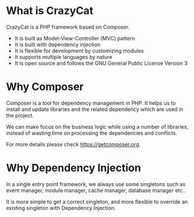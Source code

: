 # What is CrazyCat

CrazyCat is a PHP framework based on Composer.

- It is built as Model-View-Controller (MVC) pattern
- It is built with dependency injection
- It is flexible for development by customizing modules
- It supports multiple languages by nature
- It is open source and follows the GNU General Public License Version 3


# Why Composer

Composer is a tool for dependency management in PHP. It helps us to install and update libraries and the related dependency which are used in the project.

We can make focus on the business logic while using a number of libraries, instead of wasting time on processing the dependencies and conflicts.

For more details please check <https://getcomposer.org>.


# Why Dependency Injection

In a single entry point framework, we always use some singletons such as event manager, module manager, cache manager, database manager etc..

It is more simple to get a correct singleton, and more flexible to override an existing singleton with Dependency Injection.


